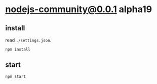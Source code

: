 # nodejs-community@0.0.1 alpha19


## install
read `./settings.json`.
```
npm install
```


## start
```
npm start
```